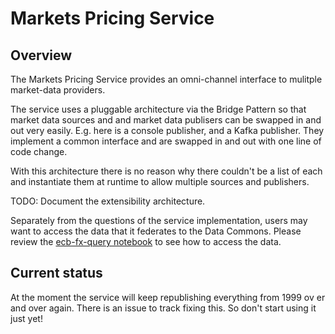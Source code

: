 # Markets Pricing Service

## Overview

The Markets Pricing Service provides an omni-channel interface to mulitple market-data providers.

The service uses a pluggable architecture via the Bridge Pattern so that market data sources and and market data publisers can be swapped in and out very easily. E.g. here is a console publisher, and a Kafka publisher. They implement a common interface and are swapped in and out with one line of code change.

With this architecture there is no reason why there couldn't be a list of each and instantiate them at runtime to allow multiple sources and publishers.

TODO: Document the extensibility architecture.

Separately from the questions of the service implementation, users may want to access the data that it federates to the Data Commons.  Please review the [ecb-fx-query notebook](https://github.com/os-climate/data-platform-demo/blob/master/notebooks/ecb-fx-query.ipynb) to see how to access the data. 

## Current status

At the moment the service will keep republishing everything from 1999 ov er and over again. There is an issue to track fixing this.
So don't start using it just yet!
